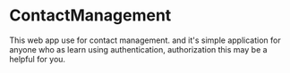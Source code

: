 # ContactManagement
This web app use for contact management. and it's simple application for anyone who as learn using authentication, authorization this may be a helpful for you.
